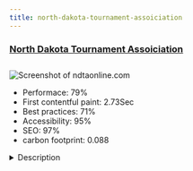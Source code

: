 ```yaml
---
title: north-dakota-tournament-assoiciation
---
```


<div style="height: 3rem">
  <a href="http://www.ndtaonline.com"><h3>North Dakota Tournament Assoiciation</h3></a>
</div>
<img loading="lazy" src="/images/thumbs/ndtaonline.com.jpg" alt="Screenshot of ndtaonline.com" />
<ul>
  <li>Performace: 79%</li>
  <li>
    First contentful paint:
    2.73Sec
  </li>
  <li>Best practices: 71%</li>
  <li>Accessibility: 95%</li>
  <li>SEO: 97%</li>
  <li>carbon footprint: 0.088</li>
</ul>
<details>
  <summary>Description</summary>
  <p>For players of the North Dakota Tournament Association (NDTA). The NDTA sponsors Pool (8-Ball & 9-Ball) and Electronic Dart tournaments in the US state of North Dakota.Used Artisteer to design the template and many extensions to show schedules and event photos.</p>
</details>

